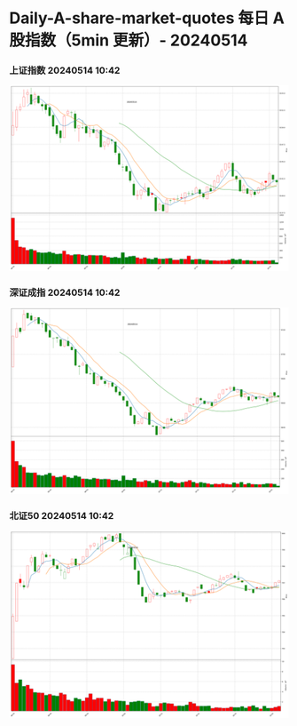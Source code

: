 
# Daily-A-share-market-quotes 每日 A 股指数（5min 更新）- 20240514

### 上证指数 20240514 10:42
![](./fig/2024/5/20240514-sh000001.png)

### 深证成指 20240514 10:42
![](./fig/2024/5/20240514-sz399001.png)

### 北证50 20240514 10:42
![](./fig/2024/5/20240514-bj899050.png)
